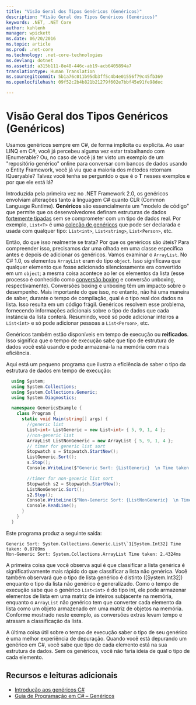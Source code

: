```yaml
---
title: "Visão Geral dos Tipos Genéricos (Genéricos)"
description: "Visão Geral dos Tipos Genéricos (Genéricos)"
keywords: .NET, .NET Core
author: kuhlenh
manager: wpickett
ms.date: 06/20/2016
ms.topic: article
ms.prod: .net-core
ms.technology: .net-core-technologies
ms.devlang: dotnet
ms.assetid: a315b111-8e48-446c-ab19-acb6405894a7
translationtype: Human Translation
ms.sourcegitcommit: 5b1a76c011b95db3ff5c4b4e01556f79c45fb369
ms.openlocfilehash: 09f52c2b4b821b21279f602e7bbf45e91fe98dec

---
```


# <a name="generic-types-generics-overview"></a>Visão Geral dos Tipos Genéricos (Genéricos)

Usamos genéricos sempre em C#, de forma implícita ou explícita. Ao usar LINQ em C#, você já percebeu alguma vez estar trabalhando com IEnumerable<T>? Ou, no caso de você já ter visto um exemplo de um "repositório genérico" online para conversar com bancos de dados usando o Entity Framework, você já viu que a maioria dos métodos retornam IQueryable<T>? Talvez você tenha se perguntdo o que é o **T** nesses exemplos e por que ele está lá?

Introduzida pela primeira vez no .NET Framework 2.0, os genéricos envolviam alterações tanto à linguagem C# quanto CLR (Common Language Runtime). **Genéricos** são essencialmente um "modelo de código" que permite que os desenvolvedores definam estruturas de dados [fortemente tipadas](https://msdn.microsoft.com/library/hbzz1a9a.aspx) sem se comprometer com um tipo de dados real. Por exemplo, `List<T>` é uma [coleção de genéricos](https://msdn.microsoft.com/library/System.Collections.Generic.aspx) que pode ser declarada e usada com qualquer tipo: `List<int>`, `List<string>`, `List<Person>`, etc.

Então, do que isso realmente se trata? Por que os genéricos são úteis? Para compreender isso, precisamos dar uma olhada em uma classe específica antes e depois de adicionar os genéricos. Vamos examinar o `ArrayList`. No C# 1.0, os elementos `ArrayList` eram do tipo `object`. Isso significava que qualquer elemento que fosse adicionado silenciosamente era convertido em um `object`; a mesma coisa acontece ao ler os elementos da lista (esse processo é conhecido como [conversão boxing](https://msdn.microsoft.com/library/yz2be5wk.aspx) e conversão unboxing, respectivamente). Conversões boxing e unboxing têm um impacto sobre o desempenho. Mais importante do que isso, no entanto, não há uma maneira de saber, durante o tempo de compilação, qual é o tipo real dos dados na lista. Isso resulta em um código frágil. Genéricos resolvem esse problema, fornecendo informações adicionais sobre o tipo de dados que cada instância da lista conterá. Resumindo, você só pode adicionar inteiros a `List<int>` e só pode adicionar pessoas a `List<Person>`, etc.

Genéricos também estão disponíveis em tempo de execução ou **reificados**. Isso significa que o tempo de execução sabe que tipo de estrutura de dados você está usando e pode armazená-la na memória com mais eficiência.

Aqui está um pequeno programa que ilustra a eficiência de saber o tipo da estrutura de dados em tempo de execução:

```cs
  using System;
  using System.Collections;
  using System.Collections.Generic;
  using System.Diagnostics;

  namespace GenericsExample {
    class Program {
      static void Main(string[] args) {
        //generic list
        List<int> ListGeneric = new List<int> { 5, 9, 1, 4 };
        //non-generic list
        ArrayList ListNonGeneric = new ArrayList { 5, 9, 1, 4 };
        // timer for generic list sort
        Stopwatch s = Stopwatch.StartNew();
        ListGeneric.Sort();
        s.Stop();
        Console.WriteLine($"Generic Sort: {ListGeneric}  \n Time taken: {s.Elapsed.TotalMilliseconds}ms");

        //timer for non-generic list sort
        Stopwatch s2 = Stopwatch.StartNew();
        ListNonGeneric.Sort();
        s2.Stop();
        Console.WriteLine($"Non-Generic Sort: {ListNonGeneric}  \n Time taken: {s2.Elapsed.TotalMilliseconds}ms");
        Console.ReadLine();
      }
    }
  }

```

Este programa produz a seguinte saída:

```console
Generic Sort: System.Collections.Generic.List\`1[System.Int32] Time taken: 0.0789ms
Non-Generic Sort: System.Collections.ArrayList Time taken: 2.4324ms

```

A primeira coisa que você observa aqui é que classificar a lista genérica é significativamente mais rápido do que classificar a lista não genérica. Você também observará que o tipo de lista genérico é distinto ([System.Int32]) enquanto o tipo da lista não genérico é generalizado. Como o tempo de execução sabe que o genérico `List<int>` é do tipo int, ele pode armazenar elementos de lista em uma matriz de inteiros subjacente na memória, enquanto o `ArrayList` não genérico tem que converter cada elemento da lista como um objeto armazenado em uma matriz de objetos na memória. Conforme mostrado neste exemplo, as conversões extras levam tempo e atrasam a classificação da lista.

A última coisa útil sobre o tempo de execução saber o tipo de seu genérico é uma melhor experiência de depuração. Quando você está depurando um genérico em C#, você sabe que tipo de cada elemento está na sua estrutura de dados. Sem os genéricos, você não faria ideia de qual o tipo de cada elemento.

## <a name="further-reading-and-resources"></a>Recursos e leituras adicionais

*   [Introdução aos genéricos C#](https://msdn.microsoft.com/library/ms379564.aspx)
*   [Guia de Programação em C# – Genéricos](https://msdn.microsoft.com/library/512aeb7t.aspx)



<!--HONumber=Nov16_HO4-->


